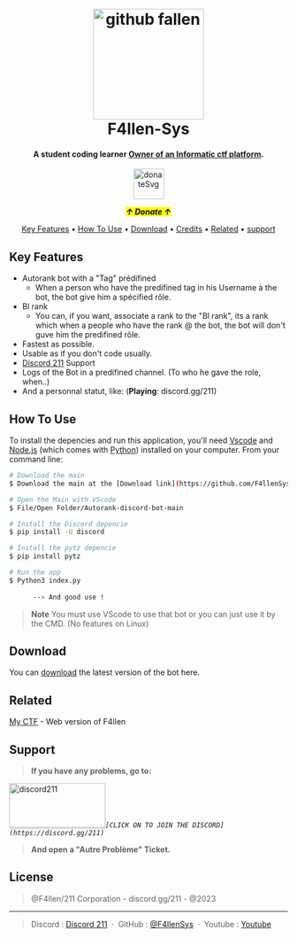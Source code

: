 
<h1 align="center">
  <br>
  <a href="https://github.com/F4llenSys"><img border-radius=20px src="https://avatars.githubusercontent.com/u/131175492?s=400&u=80d6fa4a85a6a141a97416e7fcb633ccdc74e5eb&v=4" rel="_blank" alt="github fallen" width="200"></a>
  <br>
  F4llen-Sys
  <br>
</h1>

<h4 align="center">A student coding learner <a href="http://ctf.ccxi.eu/" target="_blank">Owner of an Informatic ctf platform</a>.</h4>

<p align="center">
<a href="https://paypal.me/f4llensys" rel="_blank"><img style="height: 55px;! width: 80px;!" id="donSvg" src="https://cdn-icons-png.flaticon.com/512/2904/2904845.png" alt="donateSvg"></a>
</p>
<p align="center"><strong><em><mark>↑ Donate ↑</mark></em></strong></p>

<p align="center">
  <a href="#key-features">Key Features</a> •
  <a href="#how-to-use">How To Use</a> •
  <a href="#download">Download</a> •
  <a href="#credits">Credits</a> •
  <a href="#related">Related</a> •
  <a href="#support">support</a>
</p>



## Key Features

* Autorank bot with a "Tag" prédifined
  - When a person who have the predifined tag in his Username à the bot, the bot give him a spécified rôle.
* Bl rank
  - You can, if you want, associate a rank to the "Bl rank", its a rank which when a people who have the rank @ the bot, the bot will don't guve him the predifined rôle.
* Fastest as possible.  
* Usable as if you don't code usually.
* [Discord 211](https://discord.gg/211) Support
* Logs of the Bot in a predifined channel. (To who he gave the role, when..)
* And a personnal statut, like: (**Playing**: discord.gg/211)


## How To Use

To install the depencies and run this application, you'll need [Vscode](https://code.visualstudio.com/) and [Node.js](https://nodejs.org/en/download/) (which comes with [Python](https://www.python.org/downloads/)) installed on your computer. From your command line:

```bash
# Download the main
$ Download the main at the [Download link](https://github.com/F4llenSys/Autorank-discord-bot)

# Open the Main with VScode
$ File/Open Folder/Autorank-discord-bot-main

# Install the Discord depencie
$ pip install -U discord 

# Install the pytz depencie
$ pip install pytz

# Run the app
$ Python3 index.py
 
      --> And good use !

```

> **Note**
> You must use VScode to use that bot or you can just use it by the CMD. (No features on Linux)


## Download

You can [download](https://github.com/F4llenSys/Autorank-discord-bot/tree/main) the latest version of the bot here.


## Related

[My CTF]( https://fallenctf.000webhostapp.com/) - Web version of F4llen

## Support

> **If you have any problems, go to:**

<a href="https://discord.gg/211" target="_blank"><img src="https://cdn.discordapp.com/attachments/1086955172422500382/1086955234280083526/VE_Project_4.gif" alt="discord211" style="height: 80px !important;width: 174px !important;box-shadow: 0px 3px 2px 0px rgba(190, 190, 190, 0.5) !important;-webkit-box-shadow: 0px 3px 2px 0px rgba(190, 190, 190, 0.5) !important;" ></a>*``[CLICK ON TO JOIN THE DISCORD](https://discord.gg/211)``*

> **And open a "Autre Problème" Ticket.**



## License

> @F4llen/211 Corporation - discord.gg/211 - @2023

---

> Discord : [Discord 211](https://discord.gg/211) &nbsp;&middot;&nbsp;
> GitHub : [@F4llenSys](https://github.com/F4llenSys) &nbsp;&middot;&nbsp;
> Youtube : [Youtube](https://youtube.com/@f4llenFn)

